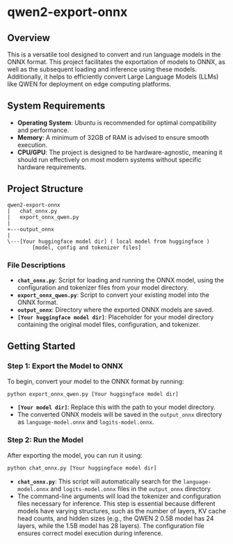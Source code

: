 # qwen2-export-onnx

## Overview

This is a versatile tool designed to convert and run language models in the ONNX format. This project facilitates the exportation of models to ONNX, as well as the subsequent loading and inference using these models. Additionally, it helps to efficiently convert Large Language Models (LLMs) like QWEN for deployment on edge computing platforms.

## System Requirements

- **Operating System**: Ubuntu is recommended for optimal compatibility and performance.
- **Memory**: A minimum of 32GB of RAM is advised to ensure smooth execution.
- **CPU/GPU**: The project is designed to be hardware-agnostic, meaning it should run effectively on most modern systems without specific hardware requirements.

## Project Structure

```
qwen2-export-onnx
|   chat_onnx.py
|   export_onnx_qwen.py
|
+---output_onnx
|
\---[Your huggingface model dir] ( local model from huggingface )
        [model, config and tokenizer files]
```

### File Descriptions

- **`chat_onnx.py`**: Script for loading and running the ONNX model, using the configuration and tokenizer files from your model directory.
- **`export_onnx_qwen.py`**: Script to convert your existing model into the ONNX format.
- **`output_onnx`**: Directory where the exported ONNX models are saved.
- **`[Your huggingface model dir]`**: Placeholder for your model directory containing the original model files, configuration, and tokenizer.

## Getting Started

### Step 1: Export the Model to ONNX

To begin, convert your model to the ONNX format by running:

```bash
python export_onnx_qwen.py [Your huggingface model dir]
```

- **`[Your model dir]`**: Replace this with the path to your model directory.
- The converted ONNX models will be saved in the `output_onnx` directory as `language-model.onnx` and `logits-model.onnx`.

### Step 2: Run the Model

After exporting the model, you can run it using:

```bash
python chat_onnx.py [Your huggingface model dir]
```

- **`chat_onnx.py`**: This script will automatically search for the `language-model.onnx` and `logits-model.onnx` files in the `output_onnx` directory.
- The command-line arguments will load the tokenizer and configuration files necessary for inference. This step is essential because different models have varying structures, such as the number of layers, KV cache head counts, and hidden sizes (e.g., the QWEN 2 0.5B model has 24 layers, while the 1.5B model has 28 layers). The configuration file ensures correct model execution during inference.

